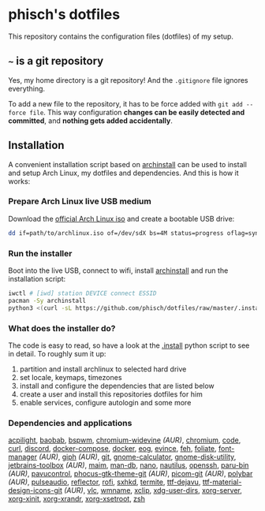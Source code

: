 # phisch's dotfiles
This repository contains the configuration files (dotfiles) of my setup. 

## `~` is a git repository
Yes, my home directory is a git repository! And the `.gitignore` file ignores everything.

To add a new file to the repository, it has to be force added with `git add --force file`. This way configuration **changes can be easily detected and committed**, and **nothing gets added accidentally**.

## Installation
A convenient installation script based on [archinstall](https://archlinux.org/packages/extra/any/archinstall/) can be used to install and setup Arch Linux, my dotfiles and dependencies. And this is how it works:

### Prepare Arch Linux live USB medium
Download the [official Arch Linux iso](https://archlinux.org/download/) and create a bootable USB drive:

```sh
dd if=path/to/archlinux.iso of=/dev/sdX bs=4M status=progress oflag=sync
```

### Run the installer
Boot into the live USB, connect to wifi, install [archinstall](https://archlinux.org/packages/extra/any/archinstall/) and run the installation script:

```sh
iwctl # [iwd] station DEVICE connect ESSID
pacman -Sy archinstall
python3 <(curl -sL https://github.com/phisch/dotfiles/raw/master/.install)
```

### What does the installer do?
The code is easy to read, so have a look at the [.install](.install) python script to see in detail. To roughly sum it up:

1) partition and install archlinux to selected hard drive
2) set locale, keymaps, timezones
3) install and configure the dependencies that are listed below
4) create a user and install this repositories dotfiles for him
5) enable services, configure autologin and some more

### Dependencies and applications
[acpilight](https://archlinux.org/packages/community/any/acpilight/),
[baobab](https://archlinux.org/packages/extra/x86_64/baobab/),
[bspwm](https://archlinux.org/packages/community/x86_64/bspwm/),
[chromium-widevine](https://aur.archlinux.org/packages/chromium-widevine/) *(AUR)*,
[chromium](https://www.archlinux.org/packages/extra/x86_64/chromium/),
[code](https://www.archlinux.org/packages/community/x86_64/code/),
[curl](https://www.archlinux.org/packages/core/x86_64/curl/),
[discord](https://archlinux.org/packages/community/x86_64/discord/),
[docker-compose](https://www.archlinux.org/packages/community/any/docker-compose/),
[docker](https://www.archlinux.org/packages/community/x86_64/docker/),
[eog](https://www.archlinux.org/packages/extra/x86_64/eog/),
[evince](https://archlinux.org/packages/extra/x86_64/evince/),
[feh](https://www.archlinux.org/packages/extra/x86_64/feh/),
[foliate](https://archlinux.org/packages/community/x86_64/foliate/),
[font-manager](https://aur.archlinux.org/packages/font-manager/) *(AUR)*,
[giph](https://aur.archlinux.org/packages/giph/) *(AUR)*,
[git](https://www.archlinux.org/packages/extra/x86_64/git/),
[gnome-calculator](https://www.archlinux.org/packages/extra/x86_64/gnome-calculator/),
[gnome-disk-utility](https://www.archlinux.org/packages/extra/x86_64/gnome-disk-utility/),
[jetbrains-toolbox](https://aur.archlinux.org/packages/jetbrains-toolbox/) *(AUR)*,
[maim](https://www.archlinux.org/packages/community/x86_64/maim/),
[man-db](https://archlinux.org/packages/core/x86_64/man-db/),
[nano](https://www.archlinux.org/packages/core/x86_64/nano/),
[nautilus](https://www.archlinux.org/packages/extra/x86_64/nautilus/),
[openssh](https://www.archlinux.org/packages/core/x86_64/openssh/),
[paru-bin](https://aur.archlinux.org/packages/paru-bin/) *(AUR)*,
[pavucontrol](https://www.archlinux.org/packages/extra/x86_64/pavucontrol/),
[phocus-gtk-theme-git](https://aur.archlinux.org/packages/phocus-gtk-theme-git/) *(AUR)*,
[picom-git](https://aur.archlinux.org/packages/picom-git/) *(AUR)*,
[polybar](https://aur.archlinux.org/packages/polybar/) *(AUR)*,
[pulseaudio](https://www.archlinux.org/packages/extra/x86_64/pulseaudio/),
[reflector](https://archlinux.org/packages/community/any/reflector/),
[rofi](https://archlinux.org/packages/community/x86_64/rofi/),
[sxhkd](https://archlinux.org/packages/community/x86_64/sxhkd/),
[termite](https://www.archlinux.org/packages/community/x86_64/termite/),
[ttf-dejavu](https://www.archlinux.org/packages/extra/any/ttf-dejavu/),
[ttf-material-design-icons-git](https://aur.archlinux.org/packages/ttf-material-design-icons-git/) *(AUR)*,
[vlc](https://www.archlinux.org/packages/extra/x86_64/vlc/),
[wmname](https://www.archlinux.org/packages/community/x86_64/wmname/),
[xclip](https://archlinux.org/packages/extra/x86_64/xclip/),
[xdg-user-dirs](https://www.archlinux.org/packages/extra/x86_64/xdg-user-dirs/),
[xorg-server](https://www.archlinux.org/packages/extra/x86_64/xorg-server/),
[xorg-xinit](https://www.archlinux.org/packages/extra/x86_64/xorg-xinit/),
[xorg-xrandr](https://www.archlinux.org/packages/extra/x86_64/xorg-xrandr/),
[xorg-xsetroot](https://www.archlinux.org/packages/extra/x86_64/xorg-xsetroot/),
[zsh](https://www.archlinux.org/packages/extra/x86_64/zsh/)